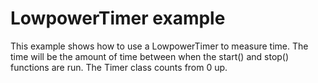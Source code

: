 # LowpowerTimer example

This example shows how to use a LowpowerTimer to measure time. The time will be the amount of time between when the start() and stop() functions are run. The Timer class counts from 0 up.

